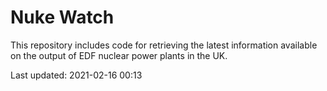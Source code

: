 # Nuke Watch

This repository includes code for retrieving the latest information available on the output of EDF nuclear power plants in the UK.

Last updated: 2021-02-16 00:13